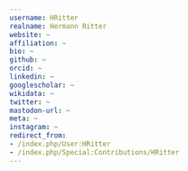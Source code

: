 ```yaml
---
username: HRitter
realname: Hermann Ritter
website: ~
affiliation: ~
bio: ~
github: ~
orcid: ~
linkedin: ~
googlescholar: ~
wikidata: ~
twitter: ~
mastodon-url: ~
meta: ~
instagram: ~
redirect_from:
- /index.php/User:HRitter
- /index.php/Special:Contributions/HRitter
---
```


